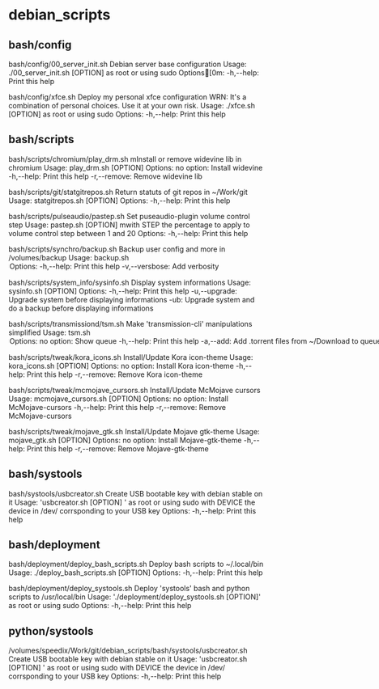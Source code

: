 # debian_scripts

## bash/config

bash/config/00_server_init.sh
Debian server base configuration
Usage:
  ./00_server_init.sh [OPTION] as root or using sudo
Options[0m:
  -h,--help: Print this help

bash/config/xfce.sh
Deploy my personal xfce configuration
WRN: It's a combination of personal choices. Use it at your own risk.
Usage:
  ./xfce.sh [OPTION] as root or using sudo
Options:
  -h,--help: Print this help

## bash/scripts

bash/scripts/chromium/play_drm.sh
mInstall or remove widevine lib in chromium
Usage:
  play_drm.sh [OPTION]
Options:
  no option: Install widevine
  -h,--help:   Print this help
  -r,--remove: Remove widevine lib

bash/scripts/git/statgitrepos.sh
Return statuts of git repos in ~/Work/git
Usage:
  statgitrepos.sh [OPTION]
Options:
  -h,--help: Print this help

bash/scripts/pulseaudio/pastep.sh
Set puseaudio-plugin volume control step
Usage:
  pastep.sh [OPTION] <STEP>
  mwith STEP the percentage to apply to volume control step between 1 and 20
Options:
  -h,--help: Print this help

bash/scripts/synchro/backup.sh
Backup user config and more in /volumes/backup
Usage:
  backup.sh <OPTION>
Options:
  -h,--help:     Print this help
  -v,--versbose: Add verbosity

bash/scripts/system_info/sysinfo.sh
Display system informations
Usage:
  sysinfo.sh [OPTION]
Options:
  -h,--help:    Print this help
  -u,--upgrade: Upgrade system before displaying informations
  -ub: Upgrade system and do a backup before displaying informations

bash/scripts/transmissiond/tsm.sh
Make 'transmission-cli' manipulations simplified
Usage:
  tsm.sh <OPTION>
Options:
  no option:    Show queue
  -h,--help:    Print this help
  -a,--add:     Add .torrent files from ~/Download to queue
  -d <ID>:      Remove torrent with id ID and delete downloaded data
  -t,--test:    Test port
  -r,--restart: Restart transmission-daemon (need 'sudo' rights)

bash/scripts/tweak/kora_icons.sh
Install/Update Kora icon-theme
Usage:
  kora_icons.sh [OPTION]
Options:
  no option:   Install Kora icon-theme
  -h,--help:   Print this help
  -r,--remove: Remove Kora icon-theme

bash/scripts/tweak/mcmojave_cursors.sh
Install/Update McMojave cursors
Usage:
  mcmojave_cursors.sh [OPTION]
Options:
  no option:   Install McMojave-cursors
  -h,--help:   Print this help
  -r,--remove: Remove McMojave-cursors

bash/scripts/tweak/mojave_gtk.sh
Install/Update Mojave gtk-theme
Usage:
  mojave_gtk.sh [OPTION]
Options:
  no option:   Install Mojave-gtk-theme
  -h,--help:   Print this help
  -r,--remove: Remove Mojave-gtk-theme

## bash/systools

bash/systools/usbcreator.sh
Create USB bootable key with debian stable on it
Usage:
  'usbcreator.sh [OPTION] <DEVICE>' as root or using sudo
  with DEVICE the device in /dev/ corrsponding to your USB key
Options:
  -h,--help: Print this help

## bash/deployment

bash/deployment/deploy_bash_scripts.sh
Deploy bash scripts to ~/.local/bin
Usage:
  ./deploy_bash_scripts.sh [OPTION]
Options:
  -h,--help: Print this help

bash/deployment/deploy_systools.sh
Deploy 'systools' bash and python scripts to /usr/local/bin
Usage:
  './deployment/deploy_systools.sh [OPTION]' as root or using sudo
Options:
  -h,--help: Print this help

## python/systools

/volumes/speedix/Work/git/debian_scripts/bash/systools/usbcreator.sh
Create USB bootable key with debian stable on it
Usage:
  'usbcreator.sh [OPTION] <DEVICE>' as root or using sudo
  with DEVICE the device in /dev/ corrsponding to your USB key
Options:
  -h,--help: Print this help

